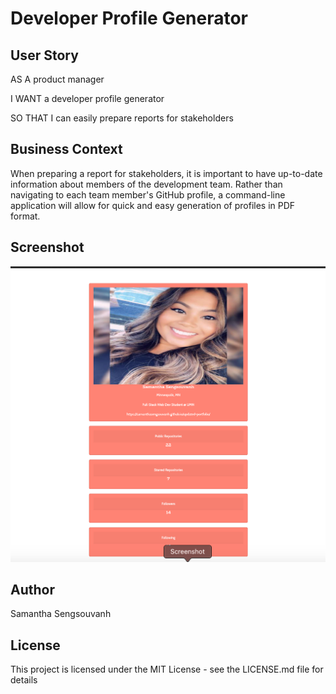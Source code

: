 # Developer Profile Generator

## User Story

AS A product manager

I WANT a developer profile generator

SO THAT I can easily prepare reports for stakeholders

## Business Context

When preparing a report for stakeholders, it is important to have up-to-date information about members of the development team. Rather than navigating to each team member's GitHub profile, a command-line application will allow for quick and easy generation of profiles in PDF format.

## Screenshot

![RESUME PDF](./assets/resume-pdf.png)

## Author

Samantha Sengsouvanh

## License

This project is licensed under the MIT License - see the LICENSE.md file for details
